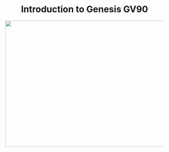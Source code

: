 <!Doctype html>
<html>
<body>
<h1 align="center"> Introduction to Genesis GV90 </h1>
<p align="center">
<img src=" outside of genesis.jpeg" width="800" height="400" />

